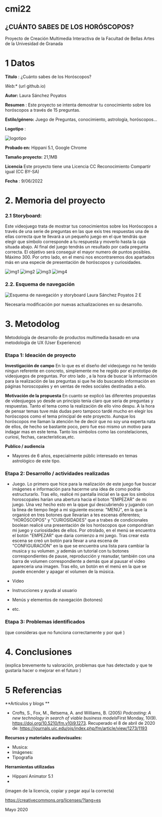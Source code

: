 # cmi22

## ¿CUÁNTO SABES DE LOS HORÓSCOPOS?

Proyecto de Creación Multimedia Interactiva de la  Facultad de Bellas Artes de la Univesidad de Granada


# 1 Datos 

**Titulo** :  ¿Cuánto sabes de los Horóscopos?

*Web:**   (url github.io)

**Autor:** Laura Sánchez Poyatos

**Resumen** : Este proyecto se intenta demostrar tu conocimiento sobre los horóscopos a través de 15 preguntas.

**Estilo/género:**  Juego de Preguntas, conocimiento, astrología, horóscopos...

**Logotipo** : 



![logotipo](https://user-images.githubusercontent.com/106830381/172795459-4ef3a27b-3222-4334-b479-e0a3f76a735e.jpg)

**Probado en:** Hippani 5.1, Google Chrome

**Tamaño proyecto:** 21,1MB

**Licencia** Este proyecto tiene una Licencia CC Reconocimiento Compartir igual (CC BY-SA)

**Fecha** :  9/06/2022

# 2. Memoria del proyecto 

### 2.1 Storyboard: 
Este videojuego trata de mostrar tus conocimientos sobre los Horóscopos a través de una serie de preguntas en las que exis tres respuestas una de ellas correcta que te llevará a un pequeño juego en el que tendrás que elegir que símbolo corresponde a tu respuesta y moverlo hasta la caja situada abajo.  Al final del juego tendrás un resultado por cada pregunta correcta. El objetivo será conseguir el mayor numero de puntos posibles.  Máximo 300.  Por ortro lado, en el menú nos encontraremos dos apartados más en una especie de presentación de horóscopos y curiosidades.




![img1](https://user-images.githubusercontent.com/106830381/172800142-15af5dce-0033-4ff8-b244-ed9b02acccf0.jpg)
![img2](https://user-images.githubusercontent.com/106830381/172800145-4121e982-dd04-4564-af9e-4d3ea5fbd039.jpg)
![img3](https://user-images.githubusercontent.com/106830381/172800147-4df34329-ede8-494d-b1ba-912fc8b16c01.jpg)
![img4](https://user-images.githubusercontent.com/106830381/172800151-76addae6-933f-463d-9295-fb84a1ff046a.jpg)



### 2.2. Esquema de navegación 


![Esquema de navegación y storyboard Laura Sánchez Poyatos 2 E](https://user-images.githubusercontent.com/106830381/172800541-b4385930-dd97-4052-94c9-0c736758be64.jpeg)

Necesaria modificación por nuevas actualizaciones en su desarrollo.


# 3. Metodolog

Metodología de desarrollo de productos multimedia basado en una metodología de UX (User Experience)



### Etapa 1: Ideación de proyecto

**Investigación de campo**
En lo que es el diseño del videojuego no he tenido ningun referente en concreto, simplemente me he regido por el  prototipo de videojuegos de preguntas.
Por otro lado , a la hora de buscar la información para la realización de las preguntas si que he ido buscando información en páginas horoscopales y en uentas de redes sociales destinadas a ello. 

**Motivación de la propuesta** 
En cuanto se  explicó las diferentes propuestas de videojuegos yo desde un principio tenia claro  que  seria de  preguntas y respuestas. Tanto el tema como la realización de ello vino despu. A la hora de pensar temas tuve más dudas pero tampoco tardé mucho en elegir los horóscopos como el tema principal de este proyecto.
Aunque los horóscopos me llaman la atención he de decir que no soy una experta nata de ellos, de hecho se bastante poco, pero fue eso mismo un motivo para indagar mas en este tema.  Tanto los simbolos como las constelaciones, curiosi, fechas, características,etc.



**Publico / audiencia**

-  Mayores de   6 años, especialmente públic interesado en temas astrológico de este tipo.





### Etapa 2: Desarrollo / actividades realizadas

- Juego. 
Lo primero que hice para la realización de este juego fue buscar imágenes e información para hacerme una idea de como podria estructurarlo. Tras ello, realicé mi pantalla inicial en la que los simbolos horoscopales harían una abertura hacia el boton "EMPEZAR" de mi juego. Una vez hecho esto en la qque guí descubriendo y jugando con la linea de tiempo llegé a mi siguiente escena: "MENÚ", en la que la organicé en tres botones que llevarian a tes escenas diferentes; "HORÓSCOPOS" y "CURIOSIDADES" que a trabes de condicionales boolean realicé una presentación de  los  horóscopos que compondrian mi juego y curiosidades de ellos. Por otrolado, en el menú se encuentra el botón  "EMPEZAR" que daria comienzo a mi juego. 
Tras crear esta escena se creó un botón para llevar a una escena de "CONFIGURACIÓN" en la que se encuentra una lista para cambiar la musica y su volumen ,y además un tutorial con tu botones correspondientes de pause, reproducción y reanudar, también con una barra de volumen correspondiente a demás que al pausar el video  apareceria una imagen. Tras ello, un botón en el menú en la que se puede encender y apagar el volumen de la música.




- Video 
- Instrucciones y ayuda al usuario 
- Menús y elementos de navegación (botones)
- etc.



### Etapa 3: Problemas identificados

(que consideras que no  funciona correctamente y por qué )



# 4. Conclusiones 

(explica brevemente tu valoración, problemas que has detectado y que te gustaría hacer o mejorar en el futuro )







# 5 Referencias 

**Artículos y blogs ** 

- Crofts, S., Fox, M., Retsema, A. and Williams, B. (2005) *Podcasting: A new technology in search of viable business models*First Monday, 10(9). https://doi.org/10.5210/fm.v10i9.1273. Recuperado el 8 de abril de 2020 de: https://journals.uic.edu/ojs/index.php/fm/article/view/1273/1193

**Recursos y materiales audiovisuales:**

* Musica:  
* Imágenes:  
* Tipografía

**Herramientas utilizadas**

- Hippani Animator 5.1
- 



(imagen de la licencia, copiar y pegar aquí la correcta)

https://creativecommons.org/licenses/?lang=es

Mayo 2020
